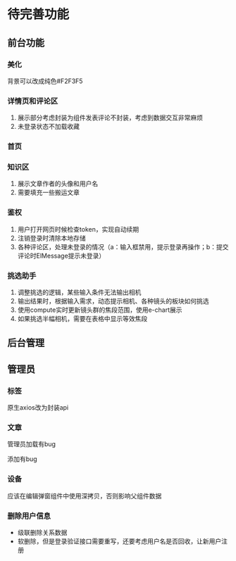 # 待完善功能

## 前台功能

### 美化

背景可以改成纯色#F2F3F5

### 详情页和评论区

1. 展示部分考虑封装为组件发表评论不封装，考虑到数据交互非常麻烦
2. 未登录状态不加载收藏

### 首页

### 知识区

1. 展示文章作者的头像和用户名
2. 需要填充一些搬运文章

### 鉴权

1. 用户打开网页时候检查token，实现自动续期
2. 注销登录时清除本地存储
3. 各种评论区，处理未登录的情况（a：输入框禁用，提示登录再操作；b：提交评论时ElMessage提示未登录）

### 挑选助手

1. 调整挑选的逻辑，某些输入条件无法输出相机
2. 输出结果时，根据输入需求，动态提示相机、各种镜头的板块如何挑选
3. 使用compute实时更新镜头群的焦段范围，使用e-chart展示
4. 如果挑选半幅相机，需要在表格中显示等效焦段

## 后台管理

## 管理员

### 标签

原生axios改为封装api

### 文章

管理员加载有bug

添加有bug

### 设备

应该在编辑弹窗组件中使用深拷贝，否则影响父组件数据

### 删除用户信息

- 级联删除关系数据
- 软删除，但是登录验证接口需要重写，还要考虑用户名是否回收，让新用户注册

